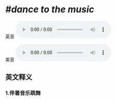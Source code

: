 # ***\#dance to the music*** 
英音
<audio src="./media/dance to the music1.aac" controls="controls"></audio>

美音
<audio src="./media/dance to the music2.aac" controls="controls"></audio>



  

英文释义
---
### 1.**伴着音乐跳舞**  


